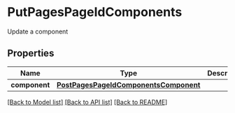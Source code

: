 # PutPagesPageIdComponents

Update a component
## Properties
Name | Type | Description | Notes
------------ | ------------- | ------------- | -------------
**component** | [**PostPagesPageIdComponentsComponent**](PostPagesPageIdComponentsComponent.md) |  | [optional] 

[[Back to Model list]](../README.md#documentation-for-models) [[Back to API list]](../README.md#documentation-for-api-endpoints) [[Back to README]](../README.md)


